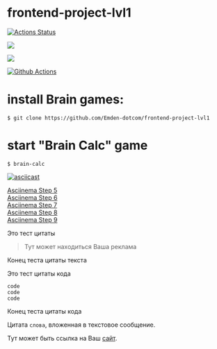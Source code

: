 # frontend-project-lvl1

[![Actions Status](https://github.com/Emden-dotcom/frontend-project-lvl1/workflows/hexlet-check/badge.svg)](https://github.com/Emden-dotcom/frontend-project-lvl1/actions)

<a href="https://codeclimate.com/github/codeclimate/codeclimate/maintainability"><img src="https://api.codeclimate.com/v1/badges/a99a88d28ad37a79dbf6/maintainability" /></a>

<a href="https://codeclimate.com/github/Emden-dotcom/frontend-project-lvl1/test_coverage"><img src="https://api.codeclimate.com/v1/badges/3b486391fe48f18c1afd/test_coverage" /></a>

[![Github Actions](https://github.com/Emden-dotcom/frontend-project-lvl1/workflows/Github_Actions/badge.svg)](https://github.com/Emden-dotcom/frontend-project-lvl1/actions)

# install Brain games:
```
$ git clone https://github.com/Emden-dotcom/frontend-project-lvl1
```

# start "Brain Calc" game
```
$ brain-calc
```
[![asciicast](https://asciinema.org/a/457462.svg)](https://asciinema.org/a/457462)





<a href="https://asciinema.org/a/5mKylj5tWrDEOjZBKme8u0qHV">Asciinema Step 5</a>\
<a href="https://asciinema.org/a/1aG7rYmDn2rBtFHCbiyMjkJl9">Asciinema Step 6</a>\
<a href="https://asciinema.org/a/hQ49q1rWmykXMALcSudMJMjF7">Asciinema Step 7</a>\
<a href="https://asciinema.org/a/MbEwQXsdqYCK7qC5xVbu2jgF1">Asciinema Step 8</a>\
<a href="https://asciinema.org/a/cn9cpyuyCnU2eYilu4KMxHWKk">Asciinema Step 9</a>

Это тест цитаты
> Тут может находиться Ваша реклама

Конец теста цитаты текста

Это тест цитаты кода
```
code
code 
code
```
Конец теста цитаты кода


Цитата `слова`, вложенная в текстовое сообщение.

Тут может быть ссылка на Ваш [сайт](https://www.seznam.cz/).